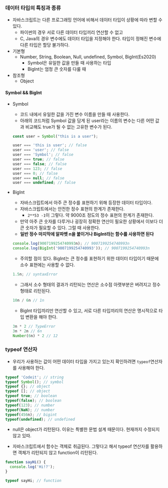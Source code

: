 ### 데이터 타입의 특징과 종류

- 자바스크립트는 다른 프로그래밍 언어에 비해서 데이터 타입이 상황에 따라 변할 수 있다.
  - 파이썬의 경우 서로 다른 데이터 타입끼리 연산할 수 없고
  - C, Java의 경우 변수에도 데이터 타입을 지정해야 한다. 타입이 정해진 변수에 다른 타입은 할당 불가하다.
- 기본형
  - Number, String, Boolean, Null, undefined, Symbol, BigInt(Es2020)
    - Symbol은 유일한 값을 만들 때 사용하는 타입
    - BigInt는 엄청 큰 숫자를 다룰 때 
- 참조형
  - Object



#### Symbol && BigInt

- Symbol

  - 코드 내에서 유일한 값을 가진 변수 이름을 만들 때 사용한다. 
  - 아래의 코드처럼 Symbol 값을 담게 된 user라는 이름의 변수는 다른 어떤 값과 비교해도 true가 될 수 없는 고유한 변수가 된다. 

  ```js
  const user = Symbol("this is a user");
  
  user === 'this is user'; // false
  user === 'user'; // false
  user === 'Symbol'; // false
  user === true; // false
  user === false; // false
  user === 123; // false
  user === 0; // false
  user === null; // false
  user === undefined; // false
  ```

  

- BigInt

  - 자바스크립트에서 아주 큰 정수를 표현하기 위해 등장한 데이터 타입이다.
  - 자바스크립트에서는 안전한 정수 표현의 한계가 존재한다.
    - `2**53 -1`이 그렇다. 약 9000조 정도의 정수 표현의 한계가 존재한다.
  - 만약 아주 큰 숫자를 다루거나 굉장히 정확한 연산이 필요한 상황에서 이보다 더 큰 숫자가 필요할 수 있다. 그럴 때 사용한다.
  - **일반 정수 마지막에 알파벳 n을 붙이거나 BigInt라는 함수를 사용하면 된다**

  ```js
  console.log(9007199254740993n); // 9007199254740993n
  console.log(BigInt('9007199254740993')); // 9007199254740993n
  ```

  - 주의할 점이 있다. BigInt는 큰 정수를 표현하기 위한 데이터 타입이기 때문에 소수 표현에는 사용할 수 없다.

  ```js
  1.5n; // syntaxError
  ```

  - 그래서 소수 형태의 결과가 리턴되는 연산은 소수점 아랫부분은 버려지고 정수 형태로 리턴된다.

  ```js
  10n / 6n // 1n
  ```

  - BigInt 타입끼리만 연산할 수 있고, 서로 다른 타입끼리의 연산은  명시적으로 타입 변환을 해야 한다.

  ```js
  3n * 2 // TypeError
  3n * 2n // 6n
  Number(6n) * 2 // 12
  ```

  

### typeof 연산자

- 우리가 사용하는 값이 어떤 데이터 타입을 가지고 있는지 확인하려면 `typeof`연산자를 사용해야 한다.

```js
typeof 'Codeit'; // string
typeof Symbol(); // symbol
typeof {}; // object
typeof []; // object
typeof true; // boolean
typeof(false); // boolean
typeof(123); // number
typeof(NaN); // number
typeof(456n); // bigint
typeof(undefined); // undefined
```

- null은 object가 리턴된다. 이유는 특별한 문법 설계 때문이다. 현재까지 수정되지 않고 있따.

- 자바스크립트에서 함수는 객체로 취급된다. 그렇다고 해서 typeof 연산자를 활용하면 객체가 리턴되지 않고 function이 리턴된다.

```js
function sayHi() {
  console.log('Hi!?');
}

typeof sayHi; // function
```


